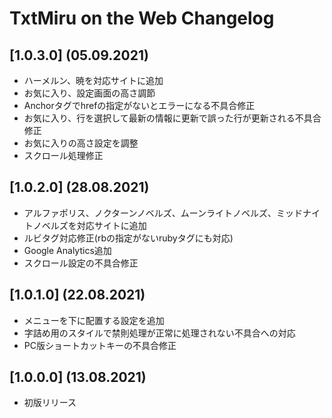 # TxtMiru on the Web Changelog

## [1.0.3.0] (05.09.2021)

* ハーメルン、暁を対応サイトに追加
* お気に入り、設定画面の高さ調節
* Anchorタグでhrefの指定がないとエラーになる不具合修正
* お気に入り、行を選択して最新の情報に更新で誤った行が更新される不具合修正
* お気に入りの高さ設定を調整
* スクロール処理修正

## [1.0.2.0] (28.08.2021)

* アルファポリス、ノクターンノベルズ、ムーンライトノベルズ、ミッドナイトノベルズを対応サイトに追加
* ルビタグ対応修正(rbの指定がないrubyタグにも対応)
* Google Analytics追加
* スクロール設定の不具合修正

## [1.0.1.0] (22.08.2021)

* メニューを下に配置する設定を追加
* 字詰め用のスタイルで禁則処理が正常に処理されない不具合への対応
* PC版ショートカットキーの不具合修正

## [1.0.0.0] (13.08.2021)

* 初版リリース